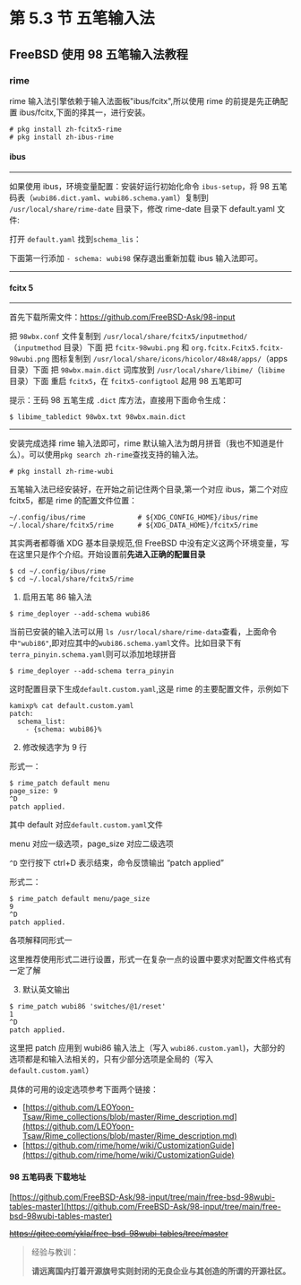 # 第 5.3 节 五笔输入法

## FreeBSD 使用 98 五笔输入法教程

### rime

rime 输入法引擎依赖于输入法面板"ibus/fcitx",所以使用 rime 的前提是先正确配置 ibus/fcitx,下面的择其一，进行安装。

```
# pkg install zh-fcitx5-rime
# pkg install zh-ibus-rime
```

#### ibus

---

如果使用 ibus，环境变量配置：安装好运行初始化命令 `ibus-setup`，将 98 五笔码表（`wubi86.dict.yaml`、`wubi86.schema.yaml`）复制到 `/usr/local/share/rime-date` 目录下，修改 rime-date 目录下 default.yaml 文件:

打开 `default.yaml` 找到`schema_lis`：

下面第一行添加 `- schema: wubi98` 保存退出重新加载 ibus 输入法即可。

---

#### fcitx 5

---

首先下载所需文件：https://github.com/FreeBSD-Ask/98-input

把 `98wbx.conf` 文件复制到 `/usr/local/share/fcitx5/inputmethod/`（`inputmethod` 目录）下面 把 `fcitx-98wubi.png` 和 `org.fcitx.Fcitx5.fcitx-98wubi.png` 图标复制到 `/usr/local/share/icons/hicolor/48x48/apps/`（apps 目录）下面 把 `98wbx.main.dict` 词库放到 `/usr/local/share/libime/`（`libime`目录）下面 重启 `fcitx5`，在 `fcitx5-configtool` 起用 98 五笔即可

提示：王码 98 五笔生成 `.dict` 库方法，直接用下面命令生成：

```
$ libime_tabledict 98wbx.txt 98wbx.main.dict
```

---

安装完成选择 rime 输入法即可，rime 默认输入法为朗月拼音（我也不知道是什么）。可以使用`pkg search zh-rime`查找支持的输入法。

```
# pkg install zh-rime-wubi
```

五笔输入法已经安装好，在开始之前记住两个目录,第一个对应 ibus，第二个对应 fcitx5，都是 rime 的配置文件位置：

```
~/.config/ibus/rime             # ${XDG_CONFIG_HOME}/ibus/rime
~/.local/share/fcitx5/rime      # ${XDG_DATA_HOME}/fcitx5/rime
```

其实两者都尊循 XDG 基本目录规范,但 FreeBSD 中没有定义这两个环境变量，写在这里只是作个介绍。开始设置前**先进入正确的配置目录**

```
$ cd ~/.config/ibus/rime
$ cd ~/.local/share/fcitx5/rime
```

1. 启用五笔 86 输入法

```
$ rime_deployer --add-schema wubi86
```

当前已安装的输入法可以用 `ls /usr/local/share/rime-data`查看，上面命令中`"wubi86"`,即对应其中的`wubi86.schema.yaml`文件。比如目录下有`terra_pinyin.schema.yaml`则可以添加地球拼音

```
$ rime_deployer --add-schema terra_pinyin
```

这时配置目录下生成`default.custom.yaml`,这是 rime 的主要配置文件，示例如下

```
kamixp% cat default.custom.yaml
patch:
  schema_list:
    - {schema: wubi86}%
```

2. 修改候选字为 9 行

形式一：

```
$ rime_patch default menu
page_size: 9
^D
patch applied.
```

其中 default 对应`default.custom.yaml`文件

menu 对应一级选项，page_size 对应二级选项

`^D` 空行按下 ctrl+D 表示结束，命令反馈输出 “patch applied”

形式二：

```
$ rime_patch default menu/page_size
9
^D
patch applied.
```

各项解释同形式一

这里推荐使用形式二进行设置，形式一在复杂一点的设置中要求对配置文件格式有一定了解

3. 默认英文输出

```
$ rime_patch wubi86 'switches/@1/reset'
1
^D
patch applied.
```

这里把 patch 应用到 wubi86 输入法上（写入 `wubi86.custom.yaml`)，大部分的选项都是和输入法相关的，只有少部分选项是全局的（写入 `default.custom.yaml`）

具体的可用的设定选项参考下面两个链接：

- [https://github.com/LEOYoon-Tsaw/Rime_collections/blob/master/Rime_description.md](https://github.com/LEOYoon-Tsaw/Rime_collections/blob/master/Rime_description.md)
- [https://github.com/rime/home/wiki/CustomizationGuide](https://github.com/rime/home/wiki/CustomizationGuide)

#### 98 五笔码表 下载地址

[https://github.com/FreeBSD-Ask/98-input/tree/main/free-bsd-98wubi-tables-master](https://github.com/FreeBSD-Ask/98-input/tree/main/free-bsd-98wubi-tables-master)

~~https://gitee.com/ykla/free-bsd-98wubi-tables/tree/master~~

> 经验与教训：
>
> **请远离国内打着开源旗号实则封闭的无良企业与其创造的所谓的开源社区。**